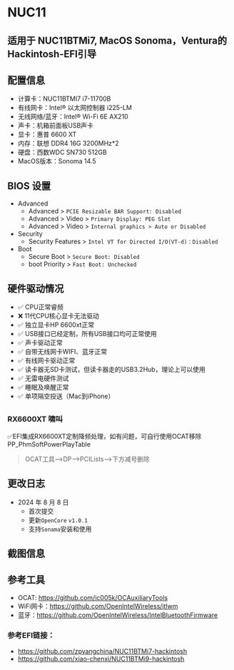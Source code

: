 # NUC11
## 适用于 NUC11BTMi7, MacOS Sonoma，Ventura的Hackintosh-EFI引导
## 配置信息
- 计算卡：NUC11BTMI7 i7-11700B
- 有线网卡：Intel® 以太网控制器 i225-LM
- 无线网络/蓝牙：Intel® Wi-Fi 6E AX210
- 声卡：机箱前面板USB声卡
- 显卡：惠普 6600 XT
- 内存：联想 DDR4 16G 3200MHz*2
- 硬盘：西数WDC SN730  512GB
- MacOS版本：Sonoma 14.5
  
## BIOS 设置
- Advanced
  - Advanced > `PCIE Resizable BAR Support: Disabled`
  - Advanced > Video > `Primary Display: PEG Slot`
  - Advanced > Video > `Internal graphics > Auto or Disabled`
- Security
  - Security Features > `Intel VT for Directed I/O(VT-d)：Disabled`
- Boot
  - Secure Boot > `Secure Boot: Disabled`
  - boot Priority > `Fast Boot: Unchecked`
 
 ## 硬件驱动情况
- ✅ CPU正常睿频
- ❌ 11代CPU核心显卡无法驱动
- ✅ 独立显卡HP 6600xt正常
- ✅ USB接口已经定制，所有USB接口均可正常使用
- ✅ 声卡驱动正常
- ✅ 自带无线网卡WIFI、蓝牙正常
- ✅ 有线网卡驱动正常
- ✅ 读卡器无SD卡测试，但读卡器走的USB3.2Hub，理论上可以使用
- ✅ 无雷电硬件测试
- ✅ 睡眠及唤醒正常
- ✅ 单项隔空投送（Mac到iPhone）

##
### RX6600XT 啸叫
 ✅EFI集成RX6600XT定制降频处理，如有问题，可自行使用OCAT移除PP_PhmSoftPowerPlayTable
 > OCAT工具-->DP-->PCILists-->下方减号删除


## 更改日志

- 2024 年 8 月 8 日
  - 首次提交
  - 更新`OpenCore` `v1.0.1`
  - 支持`Sonama`安装和使用

## 截图信息

## 参考工具
- OCAT: https://github.com/ic005k/OCAuxiliaryTools
- WiFi网卡：https://github.com/OpenIntelWireless/itlwm
- 蓝牙：https://github.com/OpenIntelWireless/IntelBluetoothFirmware


### 参考EFI链接：
- https://github.com/zpyangchina/NUC11BTMi7-hackintosh
- https://github.com/xiao-chenxi/NUC11BTMi9-hackintosh

